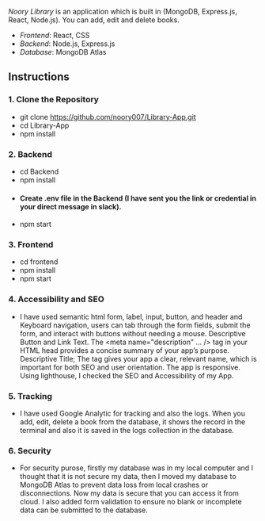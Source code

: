 *Noory Library* is an application which is built in (MongoDB, Express.js, React, Node.js). You can add, edit and delete books.

- *Frontend*: React, CSS
- *Backend*: Node.js, Express.js
- *Database*: MongoDB Atlas

## Instructions

### 1.	Clone the Repository

- git clone https://github.com/noory007/Library-App.git
- cd Library-App
- npm install

### 2.	Backend

- cd Backend 
- npm install
- #### Create .env file in the Backend (I have sent you the link or credential in your direct message in slack).
- npm start 

### 3.	Frontend

- cd frontend
- npm install
- npm start

### 4.	Accessibility and SEO

- I have used semantic html form, label, input, button, and header and Keyboard navigation, users can tab through the form fields, submit the form, and interact with buttons without needing a mouse. Descriptive Button and Link Text. 
The <meta name="description" ... /> tag in your HTML head provides a concise summary of your app’s purpose. Descriptive Title; The <title>Noory Library</title> tag gives your app a clear, relevant name, which is important for both SEO and user orientation. The app is responsive. Using lighthouse, I checked the SEO and Accessibility of my App.

### 5.	Tracking

- I have used Google Analytic for tracking and also the logs. When you add, edit, delete a book from the database, it shows the record in the terminal and also it is saved in the logs collection in the database. 

### 6.	Security

- For security purose, firstly my database was in my local computer and I thought that it is not secure my data, then I moved my database to MongoDB Atlas to prevent data loss from local crashes or disconnections. Now my data is secure that you can access it from cloud. I also added form validation to ensure no blank or incomplete data can be submitted to the database.


